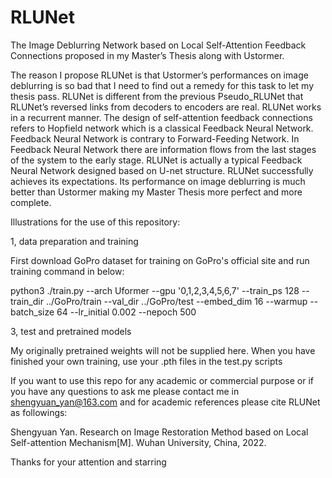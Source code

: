 # RLUNet
The Image Deblurring Network based on Local Self-Attention Feedback Connections proposed in my Master’s Thesis along with Ustormer.

The reason I propose RLUNet is that Ustormer’s performances on image deblurring is so bad that I need to find out a remedy for this task to let my thesis pass. RLUNet is different from the previous Pseudo_RLUNet that RLUNet’s reversed links from decoders to encoders are real. RLUNet works in a recurrent manner. The design of self-attention feedback connections refers to Hopfield network which is a classical Feedback Neural Network. Feedback Neural Network is contrary to Forward-Feeding Network. In Feedback Neural Network there are information flows from the last stages of the system to the early stage. RLUNet is actually a typical Feedback Neural Network designed based on U-net structure. RLUNet successfully achieves its expectations. Its performance on image deblurring is much better than Ustormer making my Master Thesis more perfect and more complete.

Illustrations for the use of this repository:

1, data preparation and training

First download GoPro dataset for training on GoPro's official site and run training command in below:

python3 ./train.py --arch Uformer --gpu '0,1,2,3,4,5,6,7' --train_ps 128 --train_dir ../GoPro/train --val_dir ../GoPro/test --embed_dim 16 --warmup --batch_size 64 --lr_initial 0.002 --nepoch 500

3, test and pretrained models

My originally pretrained weights will not be supplied here. When you have finished your own training, use your .pth files in the test.py scripts

If you want to use this repo for any academic or commercial purpose or if you have any questions to ask me please contact me in shengyuan_yan@163.com and for academic references please cite RLUNet as followings:

Shengyuan Yan. Research on Image Restoration Method based on Local Self-attention Mechanism[M]. Wuhan University, China, 2022.

Thanks for your attention and starring
